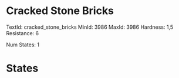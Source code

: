 # Cracked Stone Bricks
TextId: cracked_stone_bricks
MinId: 3986
MaxId: 3986
Hardness: 1,5
Resistance: 6

Num States: 1
# States
```

```